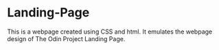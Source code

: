 # Landing-Page

This is a webpage created using CSS and html. It emulates the webpage design of The Odin Project Landing Page.